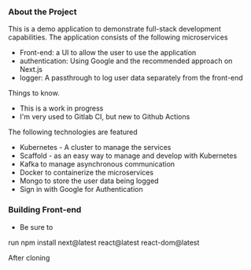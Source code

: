 ### About the Project ###
This is a demo application to demonstrate full-stack development capabilities. 
The application consists of the following microservices
- Front-end: a UI to allow the user to use the application
- authentication: Using Google and the recommended approach on Next.js
- logger: A passthrough to log user data separately from the front-end


Things to know.
- This is a work in progress
- I'm very used to Gitlab CI, but new to Github Actions

The following technologies are featured
- Kubernetes - A cluster to manage the services
- Scaffold - as an easy way to manage and develop with Kubernetes
- Kafka to manage asynchronous communication
- Docker to containerize the microservices
- Mongo to store the user data being logged
- Sign in with Google for Authentication


### Building Front-end ###
- Be sure to 

run npm install next@latest react@latest react-dom@latest

After cloning
